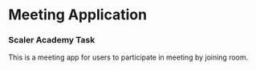 # Meeting Application
### Scaler Academy Task

This is a meeting app for users to participate in meeting by joining room. 
